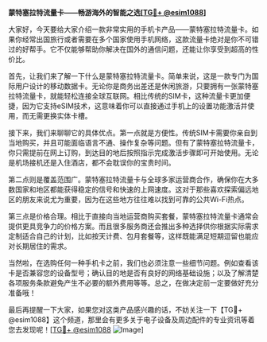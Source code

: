 **蒙特塞拉特流量卡——畅游海外的智能之选[[TG💪+ @esim1088](https://t.me/s/esim1088)]**

大家好，今天要给大家介绍一款非常实用的手机卡产品——蒙特塞拉特流量卡。如果你经常出国旅行或者需要在多个国家使用手机网络，这款流量卡绝对是你不可错过的好帮手。它不仅能够帮助你解决在国外的通信问题，还能让你享受到超高的性价比。

首先，让我们来了解一下什么是蒙特塞拉特流量卡。简单来说，这是一款专门为国际用户设计的移动数据卡。无论你是商务出差还是休闲旅游，只要拥有一张蒙特塞拉特流量卡，就能轻松连接全球互联网。相比传统的SIM卡，这种流量卡更加便捷，因为它支持eSIM技术，这意味着你可以直接通过手机上的设置功能激活并使用，而无需更换实体卡槽。

接下来，我们来聊聊它的具体优点。第一点就是方便性。传统SIM卡需要你亲自到当地购买，并且可能面临语言不通、操作复杂等问题。但有了蒙特塞拉特流量卡，你只需提前在网上订购，到达目的地后按照指示完成激活步骤即可开始使用。无论是机场接机还是入住酒店，都不会耽误你的宝贵时间。

第二点则是覆盖范围广。蒙特塞拉特流量卡与全球多家运营商合作，确保你在大多数国家和地区都能获得稳定的信号和快速的上网速度。这对于那些喜欢探索偏远地区的朋友来说尤为重要，因为在这些地方往往难以找到可靠的公共Wi-Fi热点。

第三点是价格合理。相比于直接向当地运营商购买套餐，蒙特塞拉特流量卡通常会提供更具竞争力的价格方案。而且很多服务商还会推出多种选择供你根据实际需求定制适合自己的计划，比如按天计费、包月套餐等，这样既能满足短期逗留也能应对长期居住的需求。

当然啦，在选购任何一种手机卡之前，我们也必须注意一些细节问题。例如查看该卡是否兼容您的设备型号；确认目的地是否有良好的网络基础设施；以及了解清楚各项服务条款避免产生不必要的额外费用等等。总之，在做决定前一定要做好充分准备哦！

最后再提醒一下大家，如果您对这类产品感兴趣的话，不妨关注一下【TG💪+ @esim1088】这个频道，那里会有更多关于电子设备及周边配件的专业资讯等着您去发现呢！[[TG💪+ @esim1088](https://t.me/s/esim1088) ![Image](https://i.postimg.cc/4NQfJmqS/Snipaste-2025-05-13-00-14-12.png)]